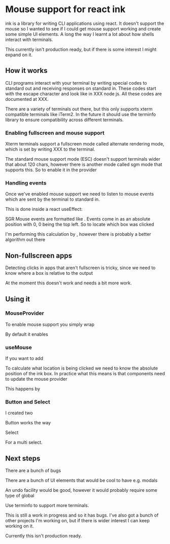 # Mouse support for react ink

ink is a library for writing CLI applications using react. It doesn't support the mouse so I wanted to see if I could get mouse support working and create some simple UI elements. A long the way I learnt a lot about how shells interact with terminals.

This currently isn't production ready, but if there is some interest I might expand on it.

## How it works
CLI programs interact with your terminal by writing special codes to standard out and receiving responses on standard in. These codes start with the escape character and look like in XXX node js. All these codes are documented at XXX.

There are a variety of terminals out there, but this only supports xterm compatible terminals like iTerm2. In the future it should use the terminfo library to ensure compatibility across different terminals.

### Enabling fullscreen and mouse support
Xterm terminals support a fullscreen mode called alternate rendering mode, which is set by writing XXX to the terminal.

The standard mouse support mode (ESC) doesn't support terminals wider that about 120 chars, however there is another mode called sgm mode that supports this. So to enable it in the provider 

### Handling events

Once we've enabled mouse support we need to listen to mouse events which are sent by the terminal to standard in.

This is done inside a react useEffect:

SGR Mouse events are formatted like . Events come in as an absolute position with 0, 0 being the top left. So to locate which box was clicked 

I'm performing this calculation by , however there is probably a better algorithm out there

## Non-fullscreen apps

Detecting clicks in apps that aren't fullscreen is tricky, since we need to know where a box is relative to the output

At the moment this doesn't work and needs a bit more work.

## Using it
### MouseProvider

To enable mouse support you simply wrap 

By default it enables

### useMouse

If you want to add 

To calculate what location is being clicked we need to know the absolute position of the ink box. In practice what this means is that components need to update the mouse provider 

This happens by

### Button and Select

I created two 

Button works the way

Select

For a multi select.

## Next steps

There are a bunch of bugs

There are a bunch of UI elements that would be cool to have e.g. modals

An undo facility would be good, however it would probably require some type of global

Use terminfo to support more terminals.


This is still a work in progress and so it has bugs. I've also got a bunch of other projects I'm working on, but if there is wider interest I can keep working on it.


Currently this isn't production ready.